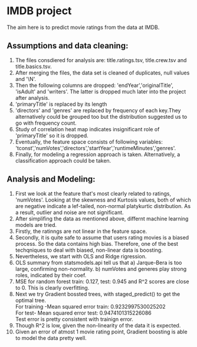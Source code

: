 # IMDB project
The aim here is to predict movie ratings from the data at IMDB. 

## Assumptions and data cleaning:
1) The files consdiered for analysis are: title.ratings.tsv, title.crew.tsv and title.basics.tsv.
2) After merging the files, the data set is cleaned of duplicates, null values and '\N'.
3) Then the following columns are dropped: 'endYear','originalTitle', 'isAdult' and 'writers'. The latter is 
   dropped much later into the project after analysis.
4) 'primaryTitle' is replaced by its length
5) 'directors' and 'genres' are replaced by frequency of each key.They alternatively could be grouped too but the distribution
    suggested us to go with frequency count. 
6) Study of correlation heat map indicates insignificant role of 'primaryTitle' so it is dropped. 
7) Eventually, the feature space consists of following variables: 
   'tconst','numVotes','directors','startYear','runtimeMinutes','genres'. 
8) Finally, for modeling a regression approach is taken. Alternatively, a classification approach could be taken. 

## Analysis and Modeling:
1) First we look at the feature that's most clearly related to ratings, 'numVotes'. 
   Looking at the skewness and Kurtosis values, both of which are negative indicate
   a lef-tailed, non-normal platykurtic distribution. As a result, outlier and noise are not significant. 
2) After simplifing the data as mentioned above, differnt machine learning models are tried. 
3) Firstly,  the ratinngs are not linear in the feature space. 
4) Secondly, it is quite safe to assume that users rating movies is a biased process. So the data contains high bias.
   Therefore, one of the best techqniques to deal with biased, non-linear data is boosting. 
5) Nevertheless, we start with OLS and Ridge rigression. 
6) OLS summary from statsmodels.api tell us that a) Jarque-Bera is too large, confirming non-normality. b) numVotes and generes play strong roles, indicated by their coef.
7) MSE for random forest train: 0.127, test: 0.945 and R^2 scores are close to 0. This is clearly overfitting. 
8) Next we try Gradient bossted trees, with staged_predict() to get the optimal tree.\
   For training -Mean squared error train: 0.9232997530025202 \
   For test- Mean squared error test: 0.9474101315226086 \
   Test error is pretty consistent with trainign error. 
9) Though R^2 is low, given the non-linearity of the data it is expected. 
10) Given an error of atmost 1 movie rating point, Gradient boosting is able to model the data pretty well. 
